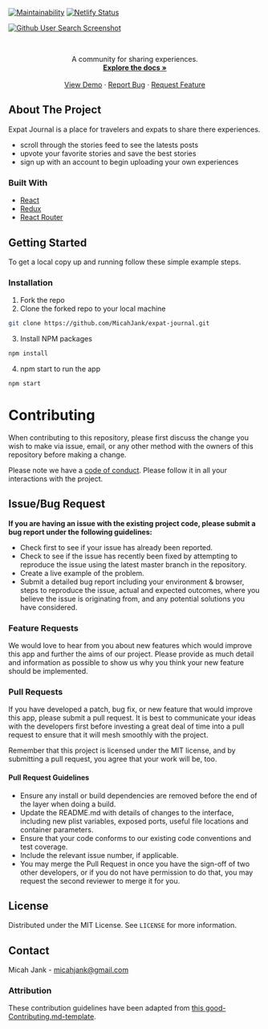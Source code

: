 <!-- PROJECT SHIELDS -->
<!--
*** I'm using markdown "reference style" links for readability.
*** Reference links are enclosed in brackets [ ] instead of parentheses ( ).
*** See the bottom of this document for the declaration of the reference variables
*** for contributors-url, forks-url, etc. This is an optional, concise syntax you may use.
*** https://www.markdownguide.org/basic-syntax/#reference-style-links
-->
[![Maintainability](https://api.codeclimate.com/v1/badges/4f3af6ad8c08d85c13eb/maintainability)](https://codeclimate.com/github/MicahJank/expat-journal/maintainability)
[![Netlify Status](https://api.netlify.com/api/v1/badges/9bc4c7bd-1f44-4d42-96f0-8f8d0ba576ad/deploy-status)](https://app.netlify.com/sites/expat-journal-savareen/deploys)


[![Github User Search Screenshot][product-screenshot]](https://example.com)
<!-- PROJECT LOGO -->
<br />
<p align="center">

  <p align="center">
    A community for sharing experiences.
    <br />
    <a href="https://github.com/MicahJank/expat-journal"><strong>Explore the docs »</strong></a>
    <br />
    <br />
    <a href="https://expat-journal-savareen.netlify.com/#/sign-in">View Demo</a>
    ·
    <a href="https://github.com/MicahJank/expat-journal/issues">Report Bug</a>
    ·
    <a href="https://github.com/MicahJank/expat-journal/issues">Request Feature</a>
  </p>
</p>

<!-- ABOUT THE PROJECT -->
## About The Project
Expat Journal is a place for travelers and expats to share there experiences.
- scroll through the stories feed to see the latests posts
- upvote your favorite stories and save the best stories
- sign up with an account to begin uploading your own experiences

### Built With
* [React](https://reactjs.org/)
* [Redux](https://redux.js.org/)
* [React Router](https://reactrouter.com/)



<!-- GETTING STARTED -->
## Getting Started

To get a local copy up and running follow these simple example steps.

### Installation

1. Fork the repo
2. Clone the forked repo to your local machine
```sh
git clone https://github.com/MicahJank/expat-journal.git
```
3. Install NPM packages
```sh
npm install
```
4. npm start to run the app
```JS
npm start
```

<!-- CONTRIBUTING -->

# Contributing

When contributing to this repository, please first discuss the change you wish to make via issue, email, or any other method with the owners of this repository before making a change.

Please note we have a [code of conduct](./CODE_OF_CONDUCT.md). Please follow it in all your interactions with the project.

## Issue/Bug Request
   
 **If you are having an issue with the existing project code, please submit a bug report under the following guidelines:**
 - Check first to see if your issue has already been reported.
 - Check to see if the issue has recently been fixed by attempting to reproduce the issue using the latest master branch in the repository.
 - Create a live example of the problem.
 - Submit a detailed bug report including your environment & browser, steps to reproduce the issue, actual and expected outcomes,  where you believe the issue is originating from, and any potential solutions you have considered.

### Feature Requests

We would love to hear from you about new features which would improve this app and further the aims of our project. Please provide as much detail and information as possible to show us why you think your new feature should be implemented.

### Pull Requests

If you have developed a patch, bug fix, or new feature that would improve this app, please submit a pull request. It is best to communicate your ideas with the developers first before investing a great deal of time into a pull request to ensure that it will mesh smoothly with the project.

Remember that this project is licensed under the MIT license, and by submitting a pull request, you agree that your work will be, too.

#### Pull Request Guidelines

- Ensure any install or build dependencies are removed before the end of the layer when doing a build.
- Update the README.md with details of changes to the interface, including new plist variables, exposed ports, useful file locations and container parameters.
- Ensure that your code conforms to our existing code conventions and test coverage.
- Include the relevant issue number, if applicable.
- You may merge the Pull Request in once you have the sign-off of two other developers, or if you do not have permission to do that, you may request the second reviewer to merge it for you.


<!-- LICENSE -->
## License

Distributed under the MIT License. See `LICENSE` for more information.



<!-- CONTACT -->
## Contact

Micah Jank - micahjank@gmail.com

### Attribution

These contribution guidelines have been adapted from [this good-Contributing.md-template](https://gist.github.com/PurpleBooth/b24679402957c63ec426).



<!-- MARKDOWN LINKS & IMAGES -->
<!-- https://www.markdownguide.org/basic-syntax/#reference-style-links -->
[issues-url]: https://github.com/MicahJank/expat-journal/issues
[product-screenshot]: https://i.ibb.co/5KFKsNV/expat-journal.png
